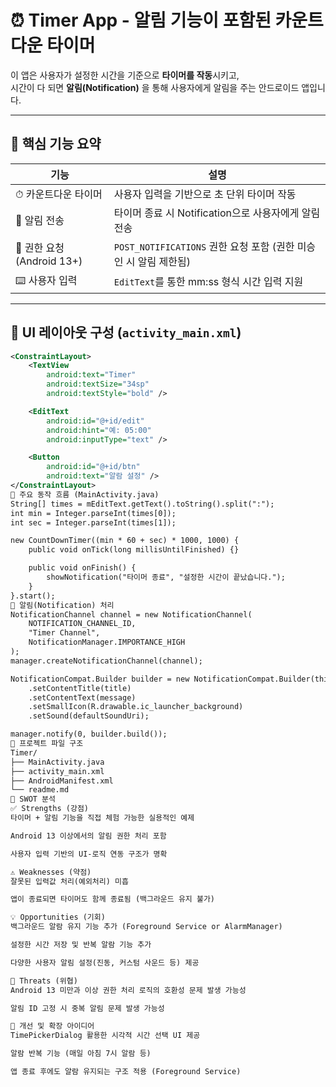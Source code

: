 # ⏰ Timer App - 알림 기능이 포함된 카운트다운 타이머

이 앱은 사용자가 설정한 시간을 기준으로 **타이머를 작동**시키고,  
시간이 다 되면 **알림(Notification)** 을 통해 사용자에게 알림을 주는 안드로이드 앱입니다.

---

## 🧩 핵심 기능 요약

| 기능                         | 설명                                                                 |
|------------------------------|----------------------------------------------------------------------|
| ⏱ 카운트다운 타이머         | 사용자 입력을 기반으로 초 단위 타이머 작동                          |
| 🔔 알림 전송                 | 타이머 종료 시 Notification으로 사용자에게 알림 전송                 |
| 📲 권한 요청 (Android 13+)   | `POST_NOTIFICATIONS` 권한 요청 포함 (권한 미승인 시 알림 제한됨)     |
| ⌨️ 사용자 입력               | `EditText`를 통한 mm:ss 형식 시간 입력 지원                         |

---

## 📱 UI 레이아웃 구성 (`activity_main.xml`)

```xml
<ConstraintLayout>
    <TextView
        android:text="Timer"
        android:textSize="34sp"
        android:textStyle="bold" />

    <EditText
        android:id="@+id/edit"
        android:hint="예: 05:00"
        android:inputType="text" />

    <Button
        android:id="@+id/btn"
        android:text="알람 설정" />
</ConstraintLayout>
🔧 주요 동작 흐름 (MainActivity.java)
String[] times = mEditText.getText().toString().split(":");
int min = Integer.parseInt(times[0]);
int sec = Integer.parseInt(times[1]);

new CountDownTimer((min * 60 + sec) * 1000, 1000) {
    public void onTick(long millisUntilFinished) {}

    public void onFinish() {
        showNotification("타이머 종료", "설정한 시간이 끝났습니다.");
    }
}.start();
🔔 알림(Notification) 처리
NotificationChannel channel = new NotificationChannel(
    NOTIFICATION_CHANNEL_ID,
    "Timer Channel",
    NotificationManager.IMPORTANCE_HIGH
);
manager.createNotificationChannel(channel);

NotificationCompat.Builder builder = new NotificationCompat.Builder(this, NOTIFICATION_CHANNEL_ID)
    .setContentTitle(title)
    .setContentText(message)
    .setSmallIcon(R.drawable.ic_launcher_background)
    .setSound(defaultSoundUri);

manager.notify(0, builder.build());
📁 프로젝트 파일 구조
Timer/
├── MainActivity.java
├── activity_main.xml
├── AndroidManifest.xml
└── readme.md
🧠 SWOT 분석
✅ Strengths (강점)
타이머 + 알림 기능을 직접 체험 가능한 실용적인 예제

Android 13 이상에서의 알림 권한 처리 포함

사용자 입력 기반의 UI-로직 연동 구조가 명확

⚠️ Weaknesses (약점)
잘못된 입력값 처리(예외처리) 미흡

앱이 종료되면 타이머도 함께 종료됨 (백그라운드 유지 불가)

💡 Opportunities (기회)
백그라운드 알람 유지 기능 추가 (Foreground Service or AlarmManager)

설정한 시간 저장 및 반복 알람 기능 추가

다양한 사용자 알림 설정(진동, 커스텀 사운드 등) 제공

🚫 Threats (위협)
Android 13 미만과 이상 권한 처리 로직의 호환성 문제 발생 가능성

알림 ID 고정 시 중복 알림 문제 발생 가능성

🌱 개선 및 확장 아이디어
TimePickerDialog 활용한 시각적 시간 선택 UI 제공

알람 반복 기능 (매일 아침 7시 알람 등)

앱 종료 후에도 알람 유지되는 구조 적용 (Foreground Service)

